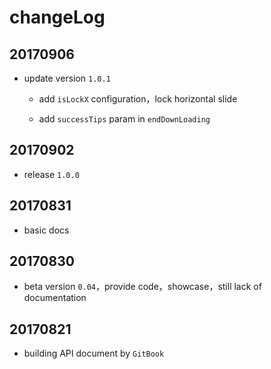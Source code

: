 # changeLog

## 20170906

- update version `1.0.1`

    - add `isLockX` configuration，lock horizontal slide
    
    - add `successTips` param in `endDownLoading`

## 20170902

- release `1.0.0`

## 20170831

- basic docs

## 20170830

- beta version `0.04`，provide code，showcase，still lack of documentation

## 20170821

- building API document by `GitBook`
